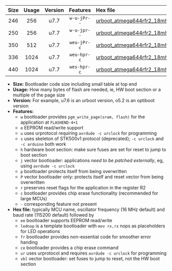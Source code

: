 |Size|Usage|Version|Features|Hex file|
|:-:|:-:|:-:|:-:|:--|
|246|256|u7.7|`w-u-jPr--`|[urboot_atmega644rfr2_18mhz432_38400bps_lednop_ur_vbl.hex](https://raw.githubusercontent.com/stefanrueger/urboot.hex/main/mcus/atmega644rfr2/fcpu_18mhz432/38400_bps/urboot_atmega644rfr2_18mhz432_38400bps_lednop_ur_vbl.hex)|
|250|256|u7.7|`w-u-jpr--`|[urboot_atmega644rfr2_18mhz432_38400bps_lednop_fr_ur_vbl.hex](https://raw.githubusercontent.com/stefanrueger/urboot.hex/main/mcus/atmega644rfr2/fcpu_18mhz432/38400_bps/urboot_atmega644rfr2_18mhz432_38400bps_lednop_fr_ur_vbl.hex)|
|350|512|u7.7|`weu-jPr-c`|[urboot_atmega644rfr2_18mhz432_38400bps_ee_lednop_fr_ce_ur_vbl.hex](https://raw.githubusercontent.com/stefanrueger/urboot.hex/main/mcus/atmega644rfr2/fcpu_18mhz432/38400_bps/urboot_atmega644rfr2_18mhz432_38400bps_ee_lednop_fr_ce_ur_vbl.hex)|
|336|1024|u7.7|`weu-hpr-c`|[urboot_atmega644rfr2_18mhz432_38400bps_ee_lednop_fr_ce_ur.hex](https://raw.githubusercontent.com/stefanrueger/urboot.hex/main/mcus/atmega644rfr2/fcpu_18mhz432/38400_bps/urboot_atmega644rfr2_18mhz432_38400bps_ee_lednop_fr_ce_ur.hex)|
|440|1024|u7.7|`wes-hpr-c`|[urboot_atmega644rfr2_18mhz432_38400bps_ee_lednop_fr_ce.hex](https://raw.githubusercontent.com/stefanrueger/urboot.hex/main/mcus/atmega644rfr2/fcpu_18mhz432/38400_bps/urboot_atmega644rfr2_18mhz432_38400bps_ee_lednop_fr_ce.hex)|

- **Size:** Bootloader code size including small table at top end
- **Usage:** How many bytes of flash are needed, ie, HW boot section or a multiple of the page size
- **Version:** For example, u7.6 is an urboot version, o5.2 is an optiboot version
- **Features:**
  + `w` bootloader provides `pgm_write_page(sram, flash)` for the application at `FLASHEND-4+1`
  + `e` EEPROM read/write support
  + `u` uses urprotocol requiring `avrdude -c urclock` for programming
  + `s` uses skeleton of STK500v1 protocol (deprecated); `-c urclock` and `-c arduino` both work
  + `h` hardware boot section: make sure fuses are set for reset to jump to boot section
  + `j` vector bootloader: applications *need to be patched externally*, eg, using `avrdude -c urclock`
  + `p` bootloader protects itself from being overwritten
  + `P` vector bootloader only: protects itself and reset vector from being overwritten
  + `r` preserves reset flags for the application in the register R2
  + `c` bootloader provides chip erase functionality (recommended for large MCUs)
  + `-` corresponding feature not present
- **Hex file:** typically MCU name, oscillator frequency (16 MHz default) and baud rate (115200 default) followed by
  + `ee` bootloader supports EEPROM read/write
  + `lednop` is a template bootloader with `mov rx,rx` nops as placeholders for LED operations
  + `fr` bootloader provides non-essential code for smoother error handing
  + `ce` bootloader provides a chip erase command
  + `ur` uses urprotocol and requires `avrdude -c urclock` for programming
  + `vbl` vector bootloader: set fuses to jump to reset, not the HW boot section
